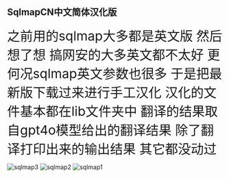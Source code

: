 ## SqlmapCN中文简体汉化版

<span style="font-size: 30px;">之前用的sqlmap大多都是英文版&nbsp;然后想了想&nbsp;搞网安的大多英文都不太好&nbsp;更何况sqlmap英文参数也很多&nbsp;于是把最新版下载过来进行手工汉化
汉化的文件基本都在lib文件夹中&nbsp;翻译的结果取自gpt4o模型给出的翻译结果&nbsp;除了翻译打印出来的输出结果 其它都没动过</span><br>


![sqlmap3](https://github.com/user-attachments/assets/969a6cb4-50ef-48c5-aab1-8d0ec26eb1d7)
![sqlmap2](https://github.com/user-attachments/assets/7d790255-4ca0-410e-a722-e217d568811b)
![sqlmap1](https://github.com/user-attachments/assets/87c393d4-fc69-470f-b762-1c191b24f740)

